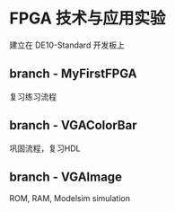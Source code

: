 # FPGA 技术与应用实验
建立在 DE10-Standard 开发板上
##  branch - MyFirstFPGA
复习练习流程
##  branch - VGAColorBar
巩固流程，复习HDL
##  branch - VGAImage
ROM, RAM, Modelsim simulation